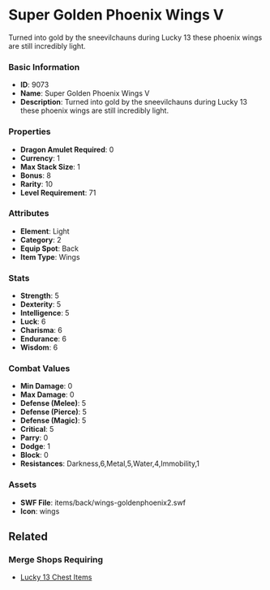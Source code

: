 # Super Golden Phoenix Wings V

Turned into gold by the sneevilchauns during Lucky 13 these phoenix wings are still incredibly light.

### Basic Information

- **ID**: 9073
- **Name**: Super Golden Phoenix Wings V
- **Description**: Turned into gold by the sneevilchauns during Lucky 13 these phoenix wings are still incredibly light.

### Properties

- **Dragon Amulet Required**: 0
- **Currency**: 1
- **Max Stack Size**: 1
- **Bonus**: 8
- **Rarity**: 10
- **Level Requirement**: 71

### Attributes

- **Element**: Light
- **Category**: 2
- **Equip Spot**: Back
- **Item Type**: Wings

### Stats

- **Strength**: 5
- **Dexterity**: 5
- **Intelligence**: 5
- **Luck**: 6
- **Charisma**: 6
- **Endurance**: 6
- **Wisdom**: 6

### Combat Values

- **Min Damage**: 0
- **Max Damage**: 0
- **Defense (Melee)**: 5
- **Defense (Pierce)**: 5
- **Defense (Magic)**: 5
- **Critical**: 5
- **Parry**: 0
- **Dodge**: 1
- **Block**: 0
- **Resistances**: Darkness,6,Metal,5,Water,4,Immobility,1

### Assets

- **SWF File**: items/back/wings-goldenphoenix2.swf
- **Icon**: wings

## Related

### Merge Shops Requiring

- [Lucky 13 Chest Items](../merge-shops/132-lucky-13-chest-items.md)

